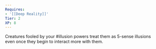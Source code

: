 ```yaml
---
Requires:
- '[[Deep Reality]]'
Tier: 2
XP: 8
---
```

Creatures fooled by your #illusion powers treat them as 5-sense illusions even once they begin to interact more with them.
